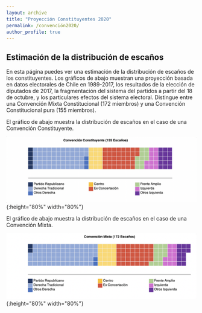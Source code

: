 ```yaml
---
layout: archive
title: "Proyección Constituyentes 2020"
permalink: /convención2020/
author_profile: true
---
```


## Estimación de la distribución de escaños

En esta página puedes ver una estimación de la distribución de escaños de los constituyentes. Los gráficos de abajo muestran una proyección basada en datos electorales de Chile en 1989-2017, los resultados de la elección de diputados de 2017, la fragmentación del sistema del partidos a partir del 18 de octubre, y los particulares efectos del sistema electoral. Distingue entre una Convención Mixta Constitucional (172 miembros) y una Convención Constitucional pura (155 miembros).


El gráfico de abajo muestra la distribución de escaños en el caso de una Convención Constituyente.

![cc](/images/cc.png){:height="80%" width="80%"}



El gráfico de abajo muestra la distribución de escaños en el caso de una Convención Mixta.



![cm](/images/cm.png){:height="80%" width="80%"}
